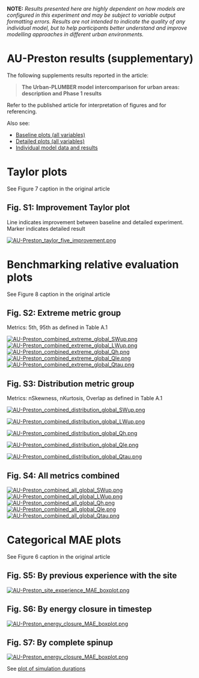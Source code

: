 
**NOTE:** *Results presented here are highly dependent on how models are configured in this experiment and may be subject to variable output formatting errors. Results are not intended to indicate the quality of any individual model, but to help participants better understand and improve modelling approaches in different urban environments.*


# AU-Preston results (supplementary)

The following supplements results reported in the article:

> **The Urban-PLUMBER model intercomparison for urban areas: description and Phase 1 results**

Refer to the published article for interpretation of figures and for referencing.

Also see:

- [Baseline plots (all variables)](../baseline/index.md)
- [Detailed plots (all variables)](../detailed/index.md)
- [Individual model data and results](../index.md#model-data)

# Taylor plots

See Figure 7 caption in the original article

## Fig. S1: Improvement Taylor plot

Line indicates improvement between baseline and detailed experiment. Marker indicates detailed result

[![AU-Preston_taylor_five_improvement.png](AU-Preston_taylor_five_improvement.png)](AU-Preston_taylor_five_improvement.png)

# Benchmarking relative evaluation plots

See Figure 8 caption in the original article

## Fig. S2: Extreme metric group

Metrics: 5th, 95th as defined in Table A.1

[![AU-Preston_combined_extreme_global_SWup.png](AU-Preston_combined_extreme_global_SWup.png)](AU-Preston_combined_extreme_global_SWup.png)
[![AU-Preston_combined_extreme_global_LWup.png](AU-Preston_combined_extreme_global_LWup.png)](AU-Preston_combined_extreme_global_LWup.png)
[![AU-Preston_combined_extreme_global_Qh.png](AU-Preston_combined_extreme_global_Qh.png)](AU-Preston_combined_extreme_global_Qh.png)
[![AU-Preston_combined_extreme_global_Qle.png](AU-Preston_combined_extreme_global_Qle.png)](AU-Preston_combined_extreme_global_Qle.png)
[![AU-Preston_combined_extreme_global_Qtau.png](AU-Preston_combined_extreme_global_Qtau.png)](AU-Preston_combined_extreme_global_Qtau.png)

## Fig. S3: Distribution metric group

Metrics: nSkewness, nKurtosis, Overlap as defined in Table A.1

[![AU-Preston_combined_distribution_global_SWup.png](AU-Preston_combined_distribution_global_SWup.png)](AU-Preston_combined_distribution_global_SWup.png)

[![AU-Preston_combined_distribution_global_LWup.png](AU-Preston_combined_distribution_global_LWup.png)](AU-Preston_combined_distribution_global_LWup.png)

[![AU-Preston_combined_distribution_global_Qh.png](AU-Preston_combined_distribution_global_Qh.png)](AU-Preston_combined_distribution_global_Qh.png)

[![AU-Preston_combined_distribution_global_Qle.png](AU-Preston_combined_distribution_global_Qle.png)](AU-Preston_combined_distribution_global_Qle.png)

[![AU-Preston_combined_distribution_global_Qtau.png](AU-Preston_combined_distribution_global_Qtau.png)](AU-Preston_combined_distribution_global_Qtau.png)


## Fig. S4: All metrics combined

[![AU-Preston_combined_all_global_SWup.png](AU-Preston_combined_all_global_SWup.png)](AU-Preston_combined_all_global_SWup.png)
[![AU-Preston_combined_all_global_LWup.png](AU-Preston_combined_all_global_LWup.png)](AU-Preston_combined_all_global_LWup.png)
[![AU-Preston_combined_all_global_Qh.png](AU-Preston_combined_all_global_Qh.png)](AU-Preston_combined_all_global_Qh.png)
[![AU-Preston_combined_all_global_Qle.png](AU-Preston_combined_all_global_Qle.png)](AU-Preston_combined_all_global_Qle.png)
[![AU-Preston_combined_all_global_Qtau.png](AU-Preston_combined_all_global_Qtau.png)](AU-Preston_combined_all_global_Qtau.png)

# Categorical MAE plots

See Figure 6 caption in the original article

## Fig. S5: By previous experience with the site

[![AU-Preston_site_experience_MAE_boxplot.png](AU-Preston_site_experience_MAE_boxplot.png)](AU-Preston_site_experience_MAE_boxplot.png)

## Fig. S6: By energy closure in timestep

[![AU-Preston_energy_closure_MAE_boxplot.png](AU-Preston_energy_closure_MAE_boxplot.png)](AU-Preston_energy_closure_MAE_boxplot.png)

## Fig. S7: By complete spinup

[![AU-Preston_energy_closure_MAE_boxplot.png](AU-Preston_energy_closure_MAE_boxplot.png)](AU-Preston_energy_closure_MAE_boxplot.png)

See [plot of simulation durations](../PLUMBER/index.md#simulation-duration)

